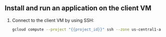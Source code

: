 ## Install and run an application on the client VM

1.  Connect to the client VM by using SSH:

    ```bash
    gcloud compute --project "{{project_id}}" ssh --zone us-central1-a client
    ```
